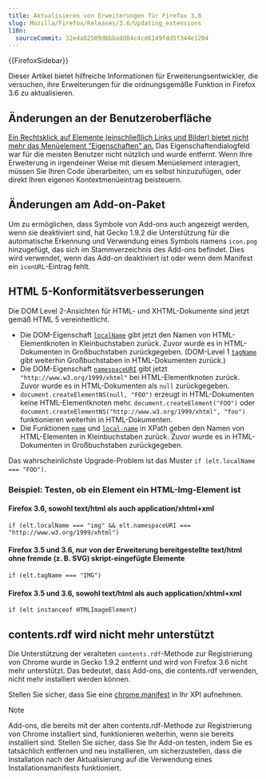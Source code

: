 ```yaml
---
title: Aktualisieren von Erweiterungen für Firefox 3.6
slug: Mozilla/Firefox/Releases/3.6/Updating_extensions
l10n:
  sourceCommit: 32e4a82509d6bbadd84c4cd6149fdd5f344e1204
---
```


{{FirefoxSidebar}}

Dieser Artikel bietet hilfreiche Informationen für Erweiterungsentwickler, die versuchen, ihre Erweiterungen für die ordnungsgemäße Funktion in Firefox 3.6 zu aktualisieren.

## Änderungen an der Benutzeroberfläche

[Ein Rechtsklick auf Elemente (einschließlich Links und Bilder) bietet nicht mehr das Menüelement "Eigenschaften" an.](https://bugzil.la/513147) Das Eigenschaftendialogfeld war für die meisten Benutzer nicht nützlich und wurde entfernt. Wenn Ihre Erweiterung in irgendeiner Weise mit diesem Menüelement interagiert, müssen Sie Ihren Code überarbeiten, um es selbst hinzuzufügen, oder direkt Ihren eigenen Kontextmenüeintrag beisteuern.

## Änderungen am Add-on-Paket

Um zu ermöglichen, dass Symbole von Add-ons auch angezeigt werden, wenn sie deaktiviert sind, hat Gecko 1.9.2 die Unterstützung für die automatische Erkennung und Verwendung eines Symbols namens `icon.png` hinzugefügt, das sich im Stammverzeichnis des Add-ons befindet. Dies wird verwendet, wenn das Add-on deaktiviert ist oder wenn dem Manifest ein `iconURL`-Eintrag fehlt.

## HTML 5-Konformitätsverbesserungen

Die DOM Level 2-Ansichten für HTML- und XHTML-Dokumente sind jetzt gemäß HTML 5 vereinheitlicht.

- Die DOM-Eigenschaft [`localName`](/de/docs/Web/API/Element/localName) gibt jetzt den Namen von HTML-Elementknoten in Kleinbuchstaben zurück. Zuvor wurde es in HTML-Dokumenten in Großbuchstaben zurückgegeben. (DOM-Level 1 [`tagName`](/de/docs/DOM/node.tagName) gibt weiterhin Großbuchstaben in HTML-Dokumenten zurück.)
- Die DOM-Eigenschaft [`namespaceURI`](/de/docs/Web/API/Element/namespaceURI) gibt jetzt `"http://www.w3.org/1999/xhtml"` bei HTML-Elementknoten zurück. Zuvor wurde es in HTML-Dokumenten als `null` zurückgegeben.
- `document.createElementNS(null, "FOO")` erzeugt in HTML-Dokumenten keine HTML-Elementknoten mehr. `document.createElement("FOO")` oder `document.createElementNS("http://www.w3.org/1999/xhtml", "foo")` funktionieren weiterhin in HTML-Dokumenten.
- Die Funktionen [`name`](/de/docs/Web/XPath/Reference/Functions/name) und [`local-name`](/de/docs/Web/XPath/Reference/Functions/local-name) in XPath geben den Namen von HTML-Elementen in Kleinbuchstaben zurück. Zuvor wurde es in HTML-Dokumenten in Großbuchstaben zurückgegeben.

Das wahrscheinlichste Upgrade-Problem ist das Muster `if (elt.localName === "FOO")`.

### Beispiel: Testen, ob ein Element ein HTML-Img-Element ist

#### Firefox 3.6, sowohl text/html als auch application/xhtml+xml

`if (elt.localName === "img" && elt.namespaceURI === "http://www.w3.org/1999/xhtml")`

#### Firefox 3.5 und 3.6, nur von der Erweiterung bereitgestellte text/html ohne fremde (z. B. SVG) skript-eingefügte Elemente

`if (elt.tagName === "IMG")`

#### Firefox 3.5 und 3.6, sowohl text/html als auch application/xhtml+xml

`if (elt instanceof HTMLImageElement)`

## contents.rdf wird nicht mehr unterstützt

Die Unterstützung der veralteten `contents.rdf`-Methode zur Registrierung von Chrome wurde in Gecko 1.9.2 entfernt und wird von Firefox 3.6 nicht mehr unterstützt. Das bedeutet, dass Add-ons, die contents.rdf verwenden, nicht mehr installiert werden können.

Stellen Sie sicher, dass Sie eine [chrome.manifest](/de/docs/Chrome_Registration) in Ihr XPI aufnehmen.

> [!NOTE]
> Add-ons, die bereits mit der alten contents.rdf-Methode zur Registrierung von Chrome installiert sind, funktionieren weiterhin, wenn sie bereits installiert sind. Stellen Sie sicher, dass Sie Ihr Add-on testen, indem Sie es tatsächlich entfernen und neu installieren, um sicherzustellen, dass die Installation nach der Aktualisierung auf die Verwendung eines Installationsmanifests funktioniert.
